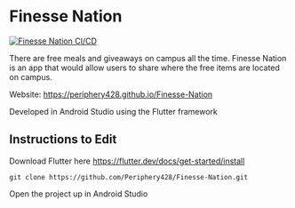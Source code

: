 # Finesse Nation
[![Finesse Nation CI/CD](https://github.com/Periphery428/Finesse-Nation/workflows/Finesse%20Nation%20CI%2FCD/badge.svg)](https://github.com/Periphery428/Finesse-Nation/actions)

There are free meals and giveaways on campus all the time. Finesse Nation is an app that would allow users to share where the free items are located on campus.

Website: https://periphery428.github.io/Finesse-Nation

Developed in Android Studio using the Flutter framework

## Instructions to Edit
Download Flutter here https://flutter.dev/docs/get-started/install

```git clone https://github.com/Periphery428/Finesse-Nation.git```

Open the project up in Android Studio

